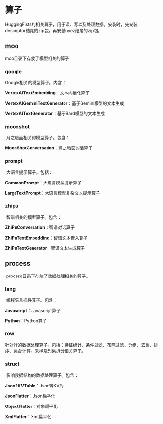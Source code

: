 # 算子
 ​HuggingFists的相关算子，用于读、写以及处理数据。安装时，先安装descriptor结尾的zip包，再安装oyez结尾的zip包。
## moo
 ​moo目录下存放了模型相关的算子
### google
 ​Google相关的模型算子。内含：
 
 **VertexAITextEmbedding**：文本向量化算子
 
 **VertexAIGeminiTextGenerator**：基于Gemini模型的文本生成
 
 **VertexAITextGenerator**：基于Bard模型的文本生成
### moonshot
​ 月之暗面相关的模型算子。包含：

 **MoonShotConversation**：月之暗面对话算子
### prompt
​ 大语言提示算子。包括：

 **CommonPrompt**：大语言模型提示算子
 
 **LargeTextPrompt**：大语言模型复杂文本提示算子
### zhipu
​	智谱相关的模型算子。包含：

  **ZhiPuConversation**：智谱对话算子
  
  **ZhiPuTextEmbedding**：智谱文本嵌入算子
  
  **ZhiPuTextGenerator**：智谱文本生成算子
## process
​	process目录下存放了数据处理相关的算子。
### lang
​	编程语言插件算子。包含：

  **Javascript**：Javascript算子
  
  **Python**：Python算子
  
### row
​	针对行的数据处理算子。包括：特征统计、条件过滤、布隆过滤、分组、去重、排序、集合计算、采样及列集拆分相关算子。
### struct
​	影响数据结构的数据处理算子。包含：

  **Json2KVTable**：Json转KV对
  
  **JsonFlatter**：Json扁平化
  
  **ObjectFlatter**：对象扁平化
  
  **XmlFlatter**：Xml扁平化  


